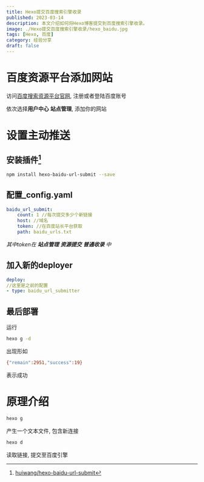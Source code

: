 ```yaml
---
title: Hexo提交百度搜索引擎收录
published: 2023-03-14
description: 本文介绍如何将Hexo博客提交到百度搜索引擎收录。
image: ./Hexo提交百度搜索引擎收录/hexo_baidu.jpg
tags: [Hexo, 百度]
category: 经验分享
draft: false
---
```




# 百度资源平台添加网站

访问[百度搜索资源平台官网](https://ziyuan.baidu.com/), 注册或者登陆百度账号

依次选择**用户中心** **站点管理**, 添加你的网站

# 设置主动推送

## 安装插件[^1]

```bash
npm install hexo-baidu-url-submit --save
```

## 配置_config.yaml

```yaml
baidu_url_submit:
	count: 1 //每次提交多少个新链接
	host: //域名
	token: //在百度站长平台获取
	path: baidu_urls.txt
```

*其中token在 **站点管理** **资源提交** **普通收录** 中*

## 加入新的deployer

```yaml
deploy:
//这里是之前的配置
- type: baidu_url_submitter
```

## 最后部署

运行

```bash
hexo g -d
```

出现形如

```bash
{"remain":2951,"success":19}
```

表示成功

# 原理介绍

```bash
hexo g
```

产生一个文本文件, 包含新连接

```bash
hexo d
```

读取链接, 提交至百度引擎



[^1]:[huiwang/hexo-baidu-url-submit](https://github.com/huiwang/hexo-baidu-url-submit)
